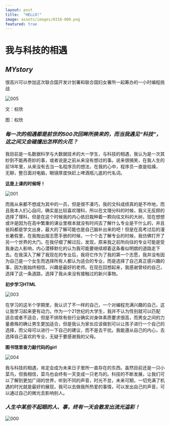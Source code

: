 ```yaml
---
layout: post
title:  "HELLO!"
image: assets/images/0318-000.png
featured: true
---
```


# 我与科技的相遇

## _MYstory_

很高兴可以参加这次联合国开发计划署和联合国妇女署所一起筹办的一小时编程挑战

![005](../assets/images/0318-005.jpg)

文：权欣

图：权欣


### ***每一次的相遇都是前世的500次回眸所换来的，而当我遇见“科技”，这之间又会碰撞出怎样的火花？***


​      我目前是一名数据科学与大数据技术的大一学生，与科技的相遇，我认为是一次其妙到不能再奇妙的事，或者说是之前从来没有想过的事。说来很搞笑，在我人生的前18年里，从来没有去当一名程序员的想法，在我的心中，程序员一直是枯燥，无聊，整日面对电脑，眼镜厚度快赶上啤酒瓶儿底的代名词。


**这是上课的时候呀！**


![001](../assets/images/0318-001.png)


​        而我从来都不想成为其中的一员，但是很不凑巧，我的文科成绩真的是不咋地，而且我本人扪心自问，确实是比较喜欢理科，所以在文理分科的时候，我义无反顾的选择了理科，但是在这个时候我的内心依旧栽种着一颗向往文科的大树，现在想想或许是因为在高中繁重的课业里根本就没有时间去了解什么专业是干什么的，并且爸妈都是学文出身，最大的了解可能也是自己脑补出来的吧！但是在高考过后的漫长暑假里，在我掏出报志愿手册的时候，一个个去了解专业的时候，我仿佛打开了另一个世界的大门。在我仔细了解过后，发现，原来我之前所向往的专业可能是受我身边人影响，内心潜移默化的认为我可能要继续顺着这条看似明朗的道路走下去。在我深入了解了我现在的专业后，我将它作为了我的第一个志愿，我并没有因为自己是一个女生而选择所有人都认为适合的专业，而是选择了自己真正感兴趣的事，因为我始终相信，兴趣是最好的老师。在现在回想起来，我感谢曾经的自己，选择了这一条道路，选择了我从来没有接触过的新兴事物。


**初步学习HTML**


![003](../assets/images/0318-003.png)


​        在学习的这半个学期里，我认识了不一样的自己，一个对编程充满兴趣的自己，这让我学习起来更有动力。作为一个21世纪的大学生，我并不认为性别就可以匹配适合或者不适合，但是不排除有些行业确实对身体素质要求很高，而男女之间的力量悬殊的确让男生更加适合，但是我认为家长应该做到可以让孩子进行一个自己的选择，而父母可以进行一下自己的建议，而不是去干扰。我能遵从自己的内心，去选择自己喜欢的专业，无疑于要感谢我的父母。


**图书馆里奋力敲代码的girl**


![004](../assets/images/0318-004.png)


​       我与科技的相遇，肯定会成为未来日子里所一直存在的东西。虽然目前还是一只小菜鸟，但我相信，菜鸟也会终有一天变成一只老鸟的。科技的不断发展，让我们可以了解到更加广阔的世界，听到不同的声音，时光不怠，未来可期，一切充满了机遇的时光就是最好的展现，我可以去做我所热爱的事情，可以发出自己的声音，可以通过自己的微光去影响别人。


### ***人生中某些不起眼的人、事，终有一天会散发出流光溢彩！***


![000](../assets/images/0318-000.png)



